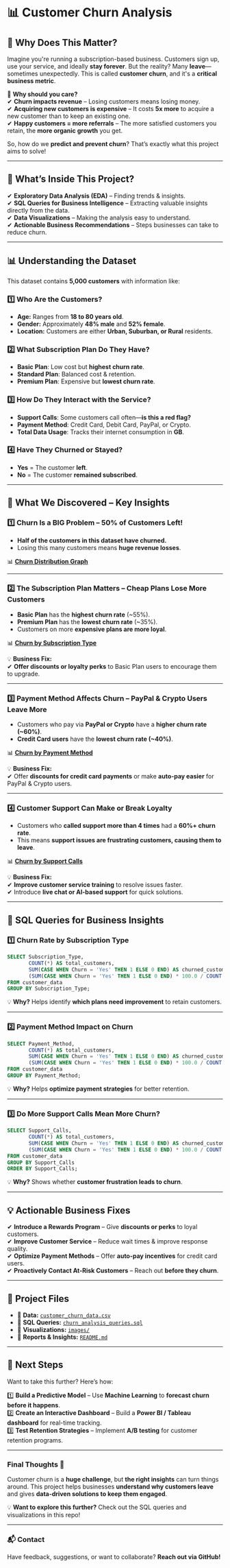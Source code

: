 # 📊 Customer Churn Analysis

## 🚀 Why Does This Matter?
Imagine you're running a subscription-based business. Customers sign up, use your service, and ideally **stay forever**. But the reality? Many **leave**—sometimes unexpectedly. This is called **customer churn**, and it's a **critical business metric**.  

🔎 **Why should you care?**  
✔ **Churn impacts revenue** – Losing customers means losing money.  
✔ **Acquiring new customers is expensive** – It costs **5x more** to acquire a new customer than to keep an existing one.  
✔ **Happy customers = more referrals** – The more satisfied customers you retain, the **more organic growth** you get.  

So, how do we **predict and prevent churn**? That’s exactly what this project aims to solve!  

---  

## 📂 What’s Inside This Project?  

✔ **Exploratory Data Analysis (EDA)** – Finding trends & insights.  
✔ **SQL Queries for Business Intelligence** – Extracting valuable insights directly from the data.  
✔ **Data Visualizations** – Making the analysis easy to understand.  
✔ **Actionable Business Recommendations** – Steps businesses can take to reduce churn.  

---  

## 📊 Understanding the Dataset  

This dataset contains **5,000 customers** with information like:  

### **1️⃣ Who Are the Customers?**  
- **Age:** Ranges from **18 to 80 years old**.  
- **Gender:** Approximately **48% male** and **52% female**.  
- **Location:** Customers are either **Urban, Suburban, or Rural** residents.  

### **2️⃣ What Subscription Plan Do They Have?**  
- **Basic Plan**: Low cost but **highest churn rate**.  
- **Standard Plan**: Balanced cost & retention.  
- **Premium Plan**: Expensive but **lowest churn rate**.  

### **3️⃣ How Do They Interact with the Service?**  
- **Support Calls**: Some customers call often—**is this a red flag?**  
- **Payment Method**: Credit Card, Debit Card, PayPal, or Crypto.  
- **Total Data Usage**: Tracks their internet consumption in **GB**.  

### **4️⃣ Have They Churned or Stayed?**  
- **Yes** = The customer **left**.  
- **No** = The customer **remained subscribed**.  

---  

## 🔎 What We Discovered – Key Insights  

### **1️⃣ Churn Is a BIG Problem – 50% of Customers Left!**  
- **Half of the customers in this dataset have churned.**  
- Losing this many customers means **huge revenue losses**.  

📊 **[Churn Distribution Graph](images/churn_distribution.png)**  

---  

### **2️⃣ The Subscription Plan Matters – Cheap Plans Lose More Customers**  
- **Basic Plan** has the **highest churn rate** (~55%).  
- **Premium Plan** has the **lowest churn rate** (~35%).  
- Customers on more **expensive plans are more loyal**.  

📊 **[Churn by Subscription Type](images/churn_by_subscription.png)**  

💡 **Business Fix:**  
✔ **Offer discounts or loyalty perks** to Basic Plan users to encourage them to upgrade.  

---  

### **3️⃣ Payment Method Affects Churn – PayPal & Crypto Users Leave More**  
- Customers who pay via **PayPal or Crypto** have a **higher churn rate (~60%)**.  
- **Credit Card users** have the **lowest churn rate (~40%)**.  

📊 **[Churn by Payment Method](images/churn_by_payment.png)**  

💡 **Business Fix:**  
✔ Offer **discounts for credit card payments** or make **auto-pay easier** for PayPal & Crypto users.  

---  

### **4️⃣ Customer Support Can Make or Break Loyalty**  
- Customers who **called support more than 4 times** had a **60%+ churn rate**.  
- This means **support issues are frustrating customers, causing them to leave**.  

📊 **[Churn by Support Calls](images/churn_by_support_calls.png)**  

💡 **Business Fix:**  
✔ **Improve customer service training** to resolve issues faster.  
✔ Introduce **live chat or AI-based support** for quick solutions.  

---  

## 🧠 SQL Queries for Business Insights  

### **1️⃣ Churn Rate by Subscription Type**  
```sql
SELECT Subscription_Type, 
       COUNT(*) AS total_customers, 
       SUM(CASE WHEN Churn = 'Yes' THEN 1 ELSE 0 END) AS churned_customers,
       (SUM(CASE WHEN Churn = 'Yes' THEN 1 ELSE 0 END) * 100.0 / COUNT(*)) AS churn_rate
FROM customer_data
GROUP BY Subscription_Type;
```
💡 **Why?** Helps identify **which plans need improvement** to retain customers.  

---  

### **2️⃣ Payment Method Impact on Churn**  
```sql
SELECT Payment_Method, 
       COUNT(*) AS total_customers, 
       SUM(CASE WHEN Churn = 'Yes' THEN 1 ELSE 0 END) AS churned_customers,
       (SUM(CASE WHEN Churn = 'Yes' THEN 1 ELSE 0 END) * 100.0 / COUNT(*)) AS churn_rate
FROM customer_data
GROUP BY Payment_Method;
```
💡 **Why?** Helps **optimize payment strategies** for better retention.  

---  

### **3️⃣ Do More Support Calls Mean More Churn?**  
```sql
SELECT Support_Calls, 
       COUNT(*) AS total_customers, 
       SUM(CASE WHEN Churn = 'Yes' THEN 1 ELSE 0 END) AS churned_customers,
       (SUM(CASE WHEN Churn = 'Yes' THEN 1 ELSE 0 END) * 100.0 / COUNT(*)) AS churn_rate
FROM customer_data
GROUP BY Support_Calls
ORDER BY Support_Calls;
```
💡 **Why?** Shows whether **customer frustration leads to churn**.  

---  

## 💡 Actionable Business Fixes  

✔ **Introduce a Rewards Program** – Give **discounts or perks** to loyal customers.  
✔ **Improve Customer Service** – Reduce wait times & improve response quality.  
✔ **Optimize Payment Methods** – Offer **auto-pay incentives** for credit card users.  
✔ **Proactively Contact At-Risk Customers** – Reach out **before they churn**.  

---  

## 📂 Project Files  
- 📂 **Data:** [`customer_churn_data.csv`](data/customer_churn_data.csv)  
- 📂 **SQL Queries:** [`churn_analysis_queries.sql`](sql_queries/churn_analysis_queries.sql)  
- 📂 **Visualizations:** [`images/`](images/)  
- 📂 **Reports & Insights:** [`README.md`](README.md)  

---  

## 🚀 Next Steps  
Want to take this further? Here’s how:  

1️⃣ **Build a Predictive Model** – Use **Machine Learning** to **forecast churn before it happens**.  
2️⃣ **Create an Interactive Dashboard** – Build a **Power BI / Tableau dashboard** for real-time tracking.  
3️⃣ **Test Retention Strategies** – Implement **A/B testing** for customer retention programs.  

---  

### **Final Thoughts 💭**  
Customer churn is a **huge challenge**, but **the right insights** can turn things around. This project helps businesses **understand why customers leave** and gives **data-driven solutions to keep them engaged**.  

💡 **Want to explore this further?** Check out the SQL queries and visualizations in this repo!  

---  

### 📬 Contact  
Have feedback, suggestions, or want to collaborate? **Reach out via GitHub!**  
